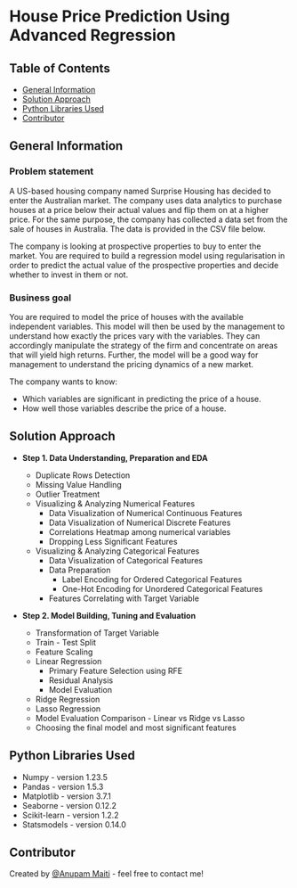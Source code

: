 # House Price Prediction Using Advanced Regression

## Table of Contents
* [General Information](#general-information)
* [Solution Approach](#solution-approach)
* [Python Libraries Used](#python-libraries-used)
* [Contributor](#contributor)

## General Information
### Problem statement
A US-based housing company named Surprise Housing has decided to enter the Australian market. The company uses data analytics to purchase houses at a price below their actual values and flip them on at a higher price. For the same purpose, the company has collected a data set from the sale of houses in Australia. The data is provided in the CSV file below.
 
The company is looking at prospective properties to buy to enter the market. You are required to build a regression model using regularisation in order to predict the actual value of the prospective properties and decide whether to invest in them or not.

### Business goal
You are required to model the price of houses with the available independent variables. This model will then be used by the management to understand how exactly the prices vary with the variables. They can accordingly manipulate the strategy of the firm and concentrate on areas that will yield high returns. Further, the model will be a good way for management to understand the pricing dynamics of a new market.

The company wants to know:
- Which variables are significant in predicting the price of a house.
- How well those variables describe the price of a house.

## Solution Approach
- **Step 1. Data Understanding, Preparation and EDA**
	- Duplicate Rows Detection
	- Missing Value Handling
	- Outlier Treatment
	- Visualizing & Analyzing Numerical Features
		- Data Visualization of Numerical Continuous Features
		- Data Visualization of Numerical Discrete Features
		- Correlations Heatmap among numerical variables
		- Dropping Less Significant Features
	- Visualizing & Analyzing Categorical Features
		- Data Visualization of Categorical Features
		- Data Preparation
			- Label Encoding for Ordered Categorical Features
			- One-Hot Encoding for Unordered Categorical Features
     	- Features Correlating with Target Variable
        
- **Step 2. Model Building, Tuning and Evaluation**
	- Transformation of Target Variable
	- Train - Test Split
	- Feature Scaling
	- Linear Regression
		- Primary Feature Selection using RFE
		- Residual Analysis
		- Model Evaluation
	- Ridge Regression
	- Lasso Regression
	- Model Evaluation Comparison - Linear vs Ridge vs Lasso
   	- Choosing the final model and most significant features

      
## Python Libraries Used
- Numpy - version 1.23.5
- Pandas - version 1.5.3
- Matplotlib - version 3.7.1
- Seaborne - version 0.12.2
- Scikit-learn - version 1.2.2
- Statsmodels - version 0.14.0


## Contributor
Created by [@Anupam Maiti](https://github.com/dynamicanupam) - feel free to contact me!
